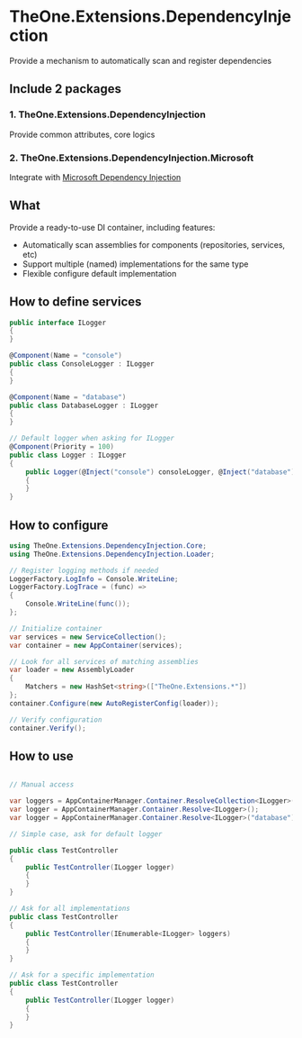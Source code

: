 # TheOne.Extensions.DependencyInjection
Provide a mechanism to automatically scan and register dependencies

## Include 2 packages

### 1. TheOne.Extensions.DependencyInjection
Provide common attributes, core logics

### 2. TheOne.Extensions.DependencyInjection.Microsoft
Integrate with [Microsoft Dependency Injection](https://learn.microsoft.com/en-us/dotnet/core/extensions/dependency-injection)

## What
Provide a ready-to-use DI container, including features:
- Automatically scan assemblies for components (repositories, services, etc)
- Support multiple (named) implementations for the same type
- Flexible configure default implementation

## How to define services

```C#
public interface ILogger
{
}

@Component(Name = "console")
public class ConsoleLogger : ILogger
{
}

@Component(Name = "database")
public class DatabaseLogger : ILogger
{
}

// Default logger when asking for ILogger
@Component(Priority = 100)
public class Logger : ILogger
{
	public Logger(@Inject("console") consoleLogger, @Inject("database") sentryLogger)
	{
	}
}
```

## How to configure

```C#
using TheOne.Extensions.DependencyInjection.Core;
using TheOne.Extensions.DependencyInjection.Loader;

// Register logging methods if needed
LoggerFactory.LogInfo = Console.WriteLine;
LoggerFactory.LogTrace = (func) =>
{
	Console.WriteLine(func());
};

// Initialize container
var services = new ServiceCollection();
var container = new AppContainer(services);

// Look for all services of matching assemblies
var loader = new AssemblyLoader
{
	Matchers = new HashSet<string>(["TheOne.Extensions.*"])
};
container.Configure(new AutoRegisterConfig(loader));

// Verify configuration
container.Verify();

```

## How to use

```C#

// Manual access

var loggers = AppContainerManager.Container.ResolveCollection<ILogger>();
var logger = AppContainerManager.Container.Resolve<ILogger>();
var logger = AppContainerManager.Container.Resolve<ILogger>("database");

// Simple case, ask for default logger

public class TestController
{
	public TestController(ILogger logger)
	{
	}
}

// Ask for all implementations
public class TestController
{
	public TestController(IEnumerable<ILogger> loggers)
	{
	}
}

// Ask for a specific implementation
public class TestController
{
	public TestController(ILogger logger)
	{
	}
}

```
